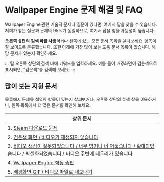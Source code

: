 # Wallpaper Engine 문제 해결 및 FAQ
Wallpaper Engine 관련 기술적 문제나 질문이 있다면, 여기서 답을 찾을 수 있습니다. 저희가 받는 질문과 문제의 95%가 동일하므로, 여기서 답을 찾을 가능성이 높습니다.

**오른쪽 상단의 검색 바를 사용**하거나 왼쪽에 있는 모든 문서 목록을 살펴보세요. 항목이 잘 보이도록 분류했습니다. 또한 아래에 가장 많이 보는 도움 문서 목록이 있습니다. 해당 문제가 있는지 확인하세요.

::: 팁 오른쪽 상단의 검색 바에 키워드를 입력하세요. 예를 들어 배경화면이 검은색으로 표시되면, "검은색"을 검색해 보세요. :::

## 많이 보는 지원 문서

목록에서 문제를 설명한 항목이 있는지 살펴보거나, 오른쪽 상단의 검색 창을 이용하거나, 왼쪽 목록에서 더 많은 문서를 확인해 보세요:

| **상위 문서**                                                                                             |
| ----------------------------------------------------------------------------------------------------- |
| 1. [Steam 다운로드 문제](steam/download.html)                                                               |
| 2. [검은색 화면 / 비디오가 재생되지 않습니다](noshow/notplaying.html)                                                  |
| 3. [비디오 색상이 잘못되었습니다 / 너무 밝거나 너 어둡습니다 / 확대되었습니다 / 픽셀화되었습니다 / 비디오 주변에 테두리가 있습니다](videos/artifacts.html) |
| 4. [Wallpaper Engine 작동 중단](crash/application)                                                        |
| 5. [배경화면 GIF / 비디오 파일로 내보내기](general/export)                                                          |